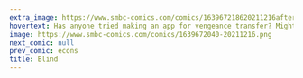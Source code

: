 ```yaml
---
extra_image: https://www.smbc-comics.com/comics/163967218620211216after.png
hovertext: Has anyone tried making an app for vengeance transfer? Might improve revenge efficiency.
image: https://www.smbc-comics.com/comics/1639672040-20211216.png
next_comic: null
prev_comic: econs
title: Blind
---
```


